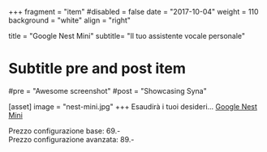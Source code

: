 +++
fragment = "item"
#disabled = false
date = "2017-10-04"
weight = 110
background = "white"
align = "right"

title = "Google Nest Mini"
subtitle= "Il tuo assistente vocale personale"

# Subtitle pre and post item
#pre = "Awesome screenshot"
#post = "Showcasing Syna"

[asset]
  image = "nest-mini.jpg"
+++
Esaudirà i tuoi desideri...
<a href="https://store.google.com/it/product/google_nest_mini?hl=it-IT" target="_blank">Google Nest Mini</a>

Prezzo configurazione base: 69.- <br>
Prezzo configurazione avanzata: 89.-